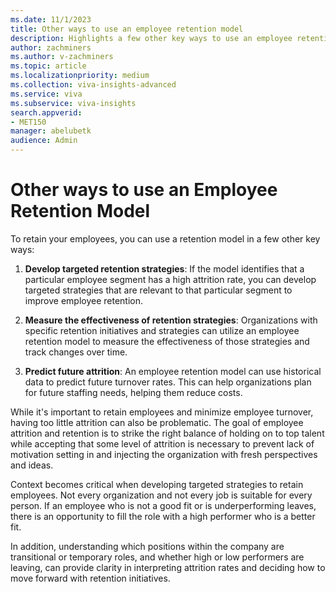 ```yaml
---
ms.date: 11/1/2023
title: Other ways to use an employee retention model
description: Highlights a few other key ways to use an employee retention model, such as to predict future attrition.
author: zachminers
ms.author: v-zachminers
ms.topic: article
ms.localizationpriority: medium 
ms.collection: viva-insights-advanced 
ms.service: viva 
ms.subservice: viva-insights 
search.appverid: 
- MET150 
manager: abelubetk
audience: Admin
---
```


# Other ways to use an Employee Retention Model

To retain your employees, you can use a retention model in a few other key ways:

1. **Develop targeted retention strategies**: If the model identifies that a particular employee segment has a high attrition rate, you can develop targeted strategies that are relevant to that particular segment to improve employee retention.

2. **Measure the effectiveness of retention strategies**: Organizations with specific retention initiatives and strategies can utilize an employee retention model to measure the effectiveness of those strategies and track changes over time.

3. **Predict future attrition**: An employee retention model can use historical data to predict future turnover rates. This can help organizations plan for future staffing needs, helping them reduce costs.

While it's important to retain employees and minimize employee turnover, having too little attrition can also be problematic. The goal of employee attrition and retention is to strike the right balance of holding on to top talent while accepting that some level of attrition is necessary to prevent lack of motivation setting in and injecting the organization with fresh perspectives and ideas.

Context becomes critical when developing targeted strategies to retain employees. Not every organization and not every job is suitable for every person. If an employee who is not a good fit or is underperforming leaves, there is an opportunity to fill the role with a high performer who is a better fit.

In addition, understanding which positions within the company are transitional or temporary roles, and whether high or low performers are leaving, can provide clarity in interpreting attrition rates and deciding how to move forward with retention initiatives.
